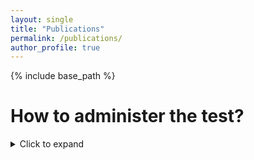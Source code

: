 ```yaml
---
layout: single
title: "Publications"
permalink: /publications/
author_profile: true
---
```


{% include base_path %}

 # How to administer the test?
<details>
  <summary>Click to expand</summary><br>
 
 This is the abstract that was hidden.. now viewable. The Link to download the pdf should be here in addition to a summary?
